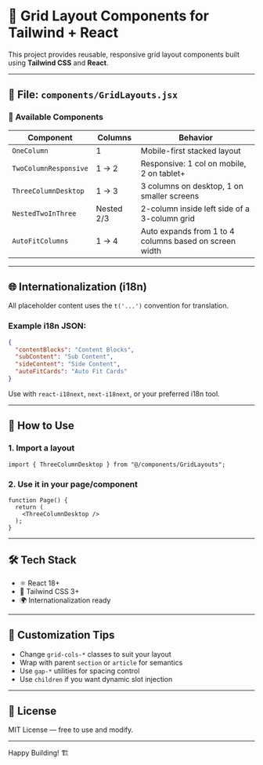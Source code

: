 # 🧱 Grid Layout Components for Tailwind + React

This project provides reusable, responsive grid layout components built using **Tailwind CSS** and **React**. 

---

## 📁 File: `components/GridLayouts.jsx`

### 🔧 Available Components

| Component | Columns | Behavior |
|----------|---------|----------|
| `OneColumn` | 1 | Mobile-first stacked layout |
| `TwoColumnResponsive` | 1 → 2 | Responsive: 1 col on mobile, 2 on tablet+ |
| `ThreeColumnDesktop` | 1 → 3 | 3 columns on desktop, 1 on smaller screens |
| `NestedTwoInThree` | Nested 2/3 | 2-column inside left side of a 3-column grid |
| `AutoFitColumns` | 1 → 4 | Auto expands from 1 to 4 columns based on screen width |

---

## 🌐 Internationalization (i18n)

All placeholder content uses the `t('...')` convention for translation.

### Example i18n JSON:
```json
{
  "contentBlocks": "Content Blocks",
  "subContent": "Sub Content",
  "sideContent": "Side Content",
  "autoFitCards": "Auto Fit Cards"
}
```

Use with `react-i18next`, `next-i18next`, or your preferred i18n tool.

---

## 🚀 How to Use

### 1. Import a layout
```tsx
import { ThreeColumnDesktop } from "@/components/GridLayouts";
```

### 2. Use it in your page/component
```tsx
function Page() {
  return (
    <ThreeColumnDesktop />
  );
}
```

---

## 🛠 Tech Stack
- ⚛️ React 18+
- 🎨 Tailwind CSS 3+
- 🌍 Internationalization ready

---

## 🧩 Customization Tips
- Change `grid-cols-*` classes to suit your layout
- Wrap with parent `section` or `article` for semantics
- Use `gap-*` utilities for spacing control
- Use `children` if you want dynamic slot injection

---

## 📄 License
MIT License — free to use and modify.

---

Happy Building! 🏗️
